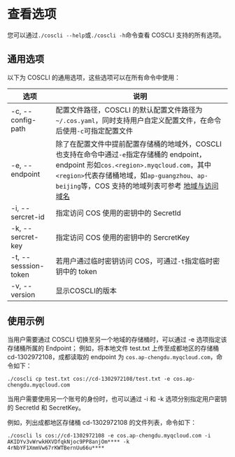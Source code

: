 # 查看选项

您可以通过`./coscli --help`或`./coscli -h`命令查看 COSCLI 支持的所有选项。

## 通用选项
以下为 COSCLI 的通用选项，这些选项可以在所有命令中使用：

|  选项  | 说明 |
|  ----  | ----  |
|-c, --config-path|配置文件路径，COSCLI 的默认配置文件路径为`~/.cos.yaml`，同时支持用户自定义配置文件，在命令后使用`-c`可指定配置文件|
|-e, --endpoint|除了在配置文件中提前配置存储桶的地域外，COSCLI 也支持在命令中通过`-e`指定存储桶的 endpoint，endpoint 形如`cos.<region>.myqcloud.com`，其中`<region>`代表存储桶地域，如`ap-guangzhou`、`ap-beijing`等，COS 支持的地域列表可参考 [地域与访问域名](https://cloud.tencent.com/document/product/436/6224)|
|-i, --sercret-id|指定访问 COS 使用的密钥中的 SecretId|
|-k, --sercret-key|指定访问 COS 使用的密钥中的 SercretKey |
|-t, --sesssion-token|若用户通过临时密钥访问 COS，可通过`-t`指定临时密钥中的 token|
|-v, --version|显示COSCLI的版本 |

## 使用示例
当用户需要通过 COSCLI 切换至另一个地域的存储桶时，可以通过 -e 选项指定该存储桶所属的 Endpoint；
例如，将本地文件 test.txt 上传至成都地区的存储桶 cd-1302972108，成都读取的 endpoint 为 `cos.ap-chengdu.myqcloud.com`，命令如下：
```
./coscli cp test.txt cos://cd-1302972108/test.txt -e cos.ap-chengdu.myqcloud.com

```

当用户需要使用另一个账号的身份时，也可以通过 -i 和 -k 选项分别指定用户密钥的 SecretId 和 SecretKey。

例如，列出成都地区存储桶 cd-1302972108 的文件列表，命令如下：
```
./coscli ls cos://cd-1302972108 -e cos.ap-chengdu.myqcloud.com -i AKIDYv3vWrwkHXVDfqkNjoc9PP8anjOm**** -k 4rNbYF1XmmVw67rKWTBernUu66u****

```